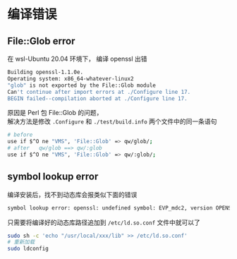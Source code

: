 # 编译错误

## File::Glob error

在 wsl-Ubuntu 20.04 环境下， 编译 openssl 出错

```bash
Building openssl-1.1.0e.
Operating system: x86_64-whatever-linux2
"glob" is not exported by the File::Glob module
Can't continue after import errors at ./Configure line 17.
BEGIN failed--compilation aborted at ./Configure line 17.
```

原因是 Perl 包 File::Glob 的问题，  
解决方法是修改 `.Configure` 和 `./test/build.info` 两个文件中的同一条语句

```bash
# before
use if $^O ne "VMS", 'File::Glob' => qw/glob/;
# after   qw/glob ==> qw/:glob
use if $^O ne "VMS", 'File::Glob' => qw/:glob/;
```

## symbol lookup error

编译安装后，找不到动态库会报类似下面的错误

```bash
symbol lookup error: openssl: undefined symbol: EVP_mdc2, version OPENSSL_1_1_0
```

只需要将编译好的动态库路径追加到 `/etc/ld.so.conf` 文件中就可以了

```bash
sudo sh -c 'echo "/usr/local/xxx/lib" >> /etc/ld.so.conf'
# 重新加载
sudo ldconfig
```
